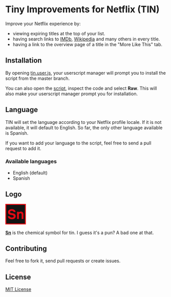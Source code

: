 # Tiny Improvements for Netflix (TIN)

Improve your Netflix experience by:
- viewing expiring titles at the top of your list.
- having search links to [IMDb](https://www.imdb.com/), [Wikipedia](https://www.wikipedia.org/) and many others in every title.
- having a link to the overview page of a title in the "More Like This" tab.

## Installation

By opening [tin.user.js](https://github.com/ignaeche/tin/raw/master/tin.user.js), your userscript manager will prompt you to install the script from the master branch.

You can also open the [script](tin.user.js), inspect the code and select **Raw**. This will also make your userscript manager prompt you for installation.

## Language

TIN will set the language according to your Netflix profile locale. If it is not available, it will default to English. So far, the only other language available is Spanish.

If you want to add your language to the script, feel free to send a pull request to add it.

### Available languages

- English (default)
- Spanish

## Logo

![Sn](images/tin.png "The chemical symbol for tin")

[**Sn**](https://en.wikipedia.org/wiki/Tin) is the chemical symbol for tin. I guess it's a pun? A bad one at that.

## Contributing

Feel free to fork it, send pull requests or create issues.

## License

[MIT License](LICENSE)
